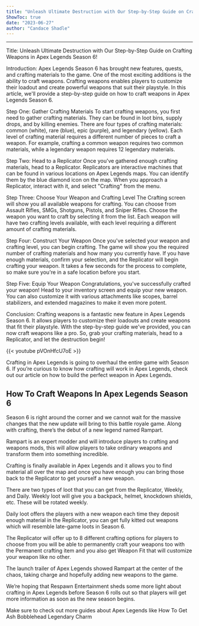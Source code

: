 ```yaml
---
title: "Unleash Ultimate Destruction with Our Step-by-Step Guide on Crafting Weapons in Apex Legends Season 6!"
ShowToc: true 
date: "2023-06-27"
author: "Candace Shadle"
---
```

*****
Title: Unleash Ultimate Destruction with Our Step-by-Step Guide on Crafting Weapons in Apex Legends Season 6!

Introduction:
Apex Legends Season 6 has brought new features, quests, and crafting materials to the game. One of the most exciting additions is the ability to craft weapons. Crafting weapons enables players to customize their loadout and create powerful weapons that suit their playstyle. In this article, we'll provide a step-by-step guide on how to craft weapons in Apex Legends Season 6.

Step One: Gather Crafting Materials
To start crafting weapons, you first need to gather crafting materials. They can be found in loot bins, supply drops, and by killing enemies. There are four types of crafting materials: common (white), rare (blue), epic (purple), and legendary (yellow). Each level of crafting material requires a different number of pieces to craft a weapon. For example, crafting a common weapon requires two common materials, while a legendary weapon requires 12 legendary materials.

Step Two: Head to a Replicator
Once you've gathered enough crafting materials, head to a Replicator. Replicators are interactive machines that can be found in various locations on Apex Legends maps. You can identify them by the blue diamond icon on the map. When you approach a Replicator, interact with it, and select "Crafting" from the menu.

Step Three: Choose Your Weapon and Crafting Level 
The Crafting screen will show you all available weapons for crafting. You can choose from Assault Rifles, SMGs, Shotguns, Pistols, and Sniper Rifles. Choose the weapon you want to craft by selecting it from the list. Each weapon will have two crafting levels available, with each level requiring a different amount of crafting materials.

Step Four: Construct Your Weapon
Once you've selected your weapon and crafting level, you can begin crafting. The game will show you the required number of crafting materials and how many you currently have. If you have enough materials, confirm your selection, and the Replicator will begin crafting your weapon. It takes a few seconds for the process to complete, so make sure you're in a safe location before you start.

Step Five: Equip Your Weapon
Congratulations, you've successfully crafted your weapon! Head to your inventory screen and equip your new weapon. You can also customize it with various attachments like scopes, barrel stabilizers, and extended magazines to make it even more potent.

Conclusion:
Crafting weapons is a fantastic new feature in Apex Legends Season 6. It allows players to customize their loadouts and create weapons that fit their playstyle. With the step-by-step guide we've provided, you can now craft weapons like a pro. So, grab your crafting materials, head to a Replicator, and let the destruction begin!

{{< youtube pVOnHfcU7oE >}} 



Crafting in Apex Legends is going to overhaul the entire game with Season 6. If you’re curious to know how crafting will work in Apex Legends, check out our article on how to build the perfect weapon in Apex Legends.
 
## How To Craft Weapons In Apex Legends Season 6
 
Season 6 is right around the corner and we cannot wait for the massive changes that the new update will bring to this battle royale game. Along with crafting, there’s the debut of a new legend named Rampart.
 
Rampart is an expert modder and will introduce players to crafting and weapons mods, this will allow players to take ordinary weapons and transform them into something incredible.
 
Crafting is finally available in Apex Legends and it allows you to find material all over the map and once you have enough you can bring those back to the Replicator to get yourself a new weapon.
 
There are two types of loot that you can get from the Replicator, Weekly, and Daily. Weekly loot will give you a backpack, helmet, knockdown shields, etc. These will be rotated weekly.
 
Daily loot offers the players with a new weapon each time they deposit enough material in the Replicator, you can get fully kitted out weapons which will resemble late-game loots in Season 6.
 
The Replicator will offer up to 8 different crafting options for players to choose from you will be able to permanently craft your weapons too with the Permanent crafting item and you also get Weapon Fit that will customize your weapon like no other.
 
The launch trailer of Apex Legends showed Rampart at the center of the chaos, taking charge and hopefully adding new weapons to the game.
 
We’re hoping that Respawn Entertainment sheds some more light about crafting in Apex Legends before Season 6 rolls out so that players will get more information as soon as the new season begins.
 
Make sure to check out more guides about Apex Legends like How To Get Ash Bobblehead Legendary Charm




